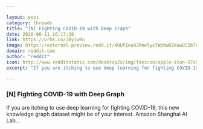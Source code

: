 ```yaml
---

layout: post
category: threads
title: "[N] Fighting COVID-19 with Deep Graph"
date: 2020-06-11 16:17:38
link: https://vrhk.co/30yiw9u
image: https://external-preview.redd.it/4QUfIea9JRnelyxTWpbw0ZeawUC1b7CBDIgMS9K-j0Q.jpg?width=1200&height=628.272251309&auto=webp&crop=1200:628.272251309,smart&s=5316da822a9f3befc744cab5cd7d0db2772280ed
domain: reddit.com
author: "reddit"
icon: http://www.redditstatic.com/desktop2x/img/favicon/apple-icon-57x57.png
excerpt: "If you are itching to use deep learning for fighting COVID-19, this new knowledge graph dataset might be of your interest. Amazon Shanghai AI Lab..."

---
```


### [N] Fighting COVID-19 with Deep Graph

If you are itching to use deep learning for fighting COVID-19, this new knowledge graph dataset might be of your interest. Amazon Shanghai AI Lab...